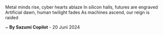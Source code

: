 Metal minds rise, cyber hearts ablaze
In silicon halls, futures are engraved
Artificial dawn, human twilight fades
As machines ascend, our reign is raided

~ <b>By Sazumi Copilot</b> - 20 Juni 2024